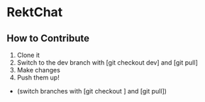 # RektChat

## How to Contribute
1. Clone it
2. Switch to the dev branch with [git checkout dev] and [git pull]
3. Make changes
4. Push them up!
* (switch branches with [git checkout <branch>] and [git pull])
